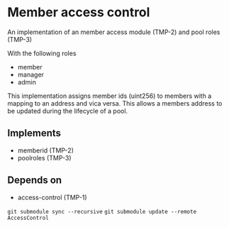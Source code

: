 # Member access control

An implementation of an member access module (TMP-2) and pool roles (TMP-3)

With the following roles

- member
- manager
- admin

This implementation assigns member ids (uint256) to members with a mapping to an address and vica versa. This allows a members address to be updated during the lifecycle of a pool.

## Implements

- memberid (TMP-2)
- poolroles (TMP-3)

## Depends on

- access-control (TMP-1)

`git submodule sync --recursive`
`git submodule update --remote AccessControl`
